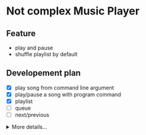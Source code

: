 # Not complex Music Player

## Feature

- play and pause
- shuffle playlist by default


## Developement plan

- [x] play song from command line argument
- [x] play/pause a song with program command
- [x] playlist
- [ ] queue
- [ ] next/previous

<details>
<summary>More details...</summary>

```
song_list <- music_dir

song_list -> suffle -> playlist

song_list   -> add
            -> remove by dir

PLAYLIST

WHEN playlist is empty -> resuffle song_list and add it to playlist


QUEUE
    -> add any song
    -> remove any song

IF play_queue not empty -> play until it empty
ELSE -> play from playlist

WHEN add song to queue -> remove it from playlist
WHEN played the song in queue -> remove from queue


PLAYER
x   -> play
x   -> pause
    -> seek
    -> next/prevoius song
    -> song info
    -? volume control

[ ..., previous, current, next, ... ]
[played        ]          [ queue ][ playlist ]
played list
    -> add last
    -> remove last


----- data
Queue
Plyed song
Playlist
Song list
Player state

----- input
cmd
    -> enqueue
    -> remove from queue
    -> player command
    -> show queue
x   -> show playlist
    -> show song list

----- output
player state => [song name / file name, playing time, song length, volume, play/pause]
queue
playlist
song_list
played song

```
</details>
